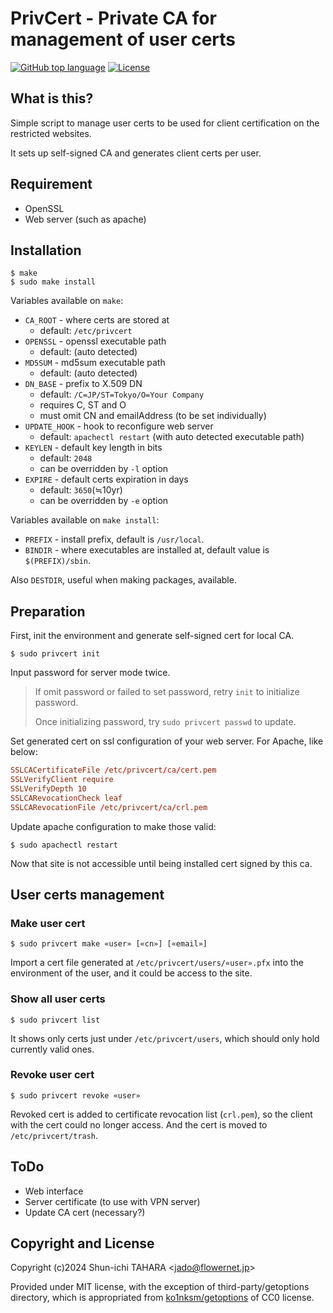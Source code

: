 PrivCert - Private CA for management of user certs
==================================================

[![GitHub top language](https://img.shields.io/github/languages/top/jado4810/privcert.svg)](https://github.com/jado4810/privcert/search?l=Shell)
[![License](https://img.shields.io/github/license/jado4810/privcert.svg)](https://github.com/jado4810/privcert/blob/main/LICENSE.txt)

What is this?
-------------

Simple script to manage user certs to be used for client certification on the restricted websites.

It sets up self-signed CA and generates client certs per user.

Requirement
-----------

* OpenSSL
* Web server (such as apache)

Installation
------------

```console
$ make
$ sudo make install
```

Variables available on `make`:

* `CA_ROOT` - where certs are stored at
    * default: `/etc/privcert`
* `OPENSSL` - openssl executable path
    * default: (auto detected)
* `MD5SUM` - md5sum executable path
    * default: (auto detected)
* `DN_BASE` - prefix to X.509 DN
    * default: `/C=JP/ST=Tokyo/O=Your Company`
    * requires C, ST and O
    * must omit CN and emailAddress (to be set individually)
* `UPDATE_HOOK` - hook to reconfigure web server
    * default: `apachectl restart` (with auto detected executable path)
* `KEYLEN` - default key length in bits
    * default: `2048`
    * can be overridden by `-l` option
* `EXPIRE` - default certs expiration in days
    * default: `3650`(≒10yr)
    * can be overridden by `-e` option

Variables available on `make install`:

* `PREFIX` - install prefix, default is `/usr/local`.
* `BINDIR` - where executables are installed at, default value is `$(PREFIX)/sbin`.

Also `DESTDIR`, useful when making packages, available.

Preparation
-----------

First, init the environment and generate self-signed cert for local CA.

```console
$ sudo privcert init
```

Input password for server mode twice.

> If omit password or failed to set password, retry `init` to initialize password.
>
> Once initializing password, try `sudo privcert passwd` to update.

Set generated cert on ssl configuration of your web server.
For Apache, like below:

```apache:ssl.conf
SSLCACertificateFile /etc/privcert/ca/cert.pem
SSLVerifyClient require
SSLVerifyDepth 10
SSLCARevocationCheck leaf
SSLCARevocationFile /etc/privcert/ca/crl.pem
```

Update apache configuration to make those valid:

```console
$ sudo apachectl restart
```

Now that site is not accessible until being installed cert signed by this ca.

User certs management
---------------------

### Make user cert

```console
$ sudo privcert make «user» [«cn»] [«email»]
```

Import a cert file generated at `/etc/privcert/users/«user».pfx` into the environment of the user, and it could be access to the site.

### Show all user certs

```console
$ sudo privcert list
```

It shows only certs just under `/etc/privcert/users`, which should only hold currently valid ones.

### Revoke user cert

```console
$ sudo privcert revoke «user»
```

Revoked cert is added to certificate revocation list (`crl.pem`), so the client with the cert could no longer access.
And the cert is moved to `/etc/privcert/trash`.

ToDo
----

* Web interface
* Server certificate (to use with VPN server)
* Update CA cert (necessary?)

Copyright and License
---------------------

Copyright (c)2024 Shun-ichi TAHARA &lt;jado@flowernet.jp&gt;

Provided under MIT license, with the exception of third-party/getoptions directory, which is appropriated from [ko1nksm/getoptions](https://github.com/ko1nksm/getoptions) of CC0 license.
